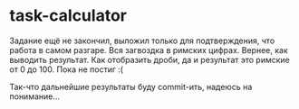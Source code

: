 # task-calculator
Задание ещё не закончил, выложил только для подтверждения, что работа в самом разгаре. 
Вся загвоздка в римских цифрах. 
Вернее, как выводить результат. Как отобразить дроби, да и результат это римские от 0 до 100. Пока не постиг :(  
 
 Так-что дальнейшие результаты  буду commit-ить, надеюсь на понимание...
